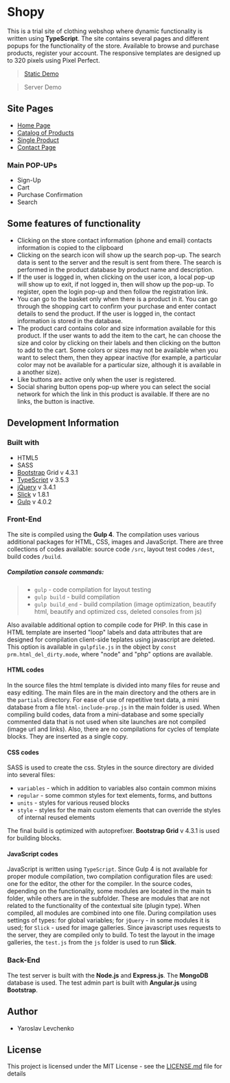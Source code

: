 # Shopy

This is a trial site of clothing webshop where dynamic functionality is written using **TypeScript**. The site contains several pages and different popups for the functionality of the store. Available to browse and purchase products, register your account. The responsive templates are designed up to 320 pixels using Pixel Perfect.

> [Static Demo](https://yanuas123.github.io/shopy/)

> Server Demo

## Site Pages

- [Home Page](https://yanuas123.github.io/shopy/)
- [Catalog of Products](https://yanuas123.github.io/shopy/products.html)
- [Single Product](https://yanuas123.github.io/shopy/product.html)
- [Contact Page](https://yanuas123.github.io/shopy/contact.html)

### Main POP-UPs

- Sign-Up
- Cart
- Purchase Confirmation
- Search

## Some features of functionality

- Clicking on the store contact information (phone and email) contacts information is copied to the clipboard
- Clicking on the search icon will show up the search pop-up. The search data is sent to the server and the result is sent from there. The search is performed in the product database by product name and description.
- If the user is logged in, when clicking on the user icon, a local pop-up will show up to exit, if not logged in, then will show up the pop-up. To register, open the login pop-up and then follow the registration link.
- You can go to the basket only when there is a product in it. You can go through the shopping cart to confirm your purchase and enter contact details to send the product. If the user is logged in, the contact information is stored in the database.
- The product card contains color and size information available for this product. If the user wants to add the item to the cart, he can choose the size and color by clicking on their labels and then clicking on the button to add to the cart. Some colors or sizes may not be available when you want to select them, then they appear inactive (for example, a particular color may not be available for a particular size, although it is available in a another size).
- Like buttons are active only when the user is registered.
- Social sharing button opens pop-up where you can select the social network for which the link in this product is available. If there are no links, the button is inactive.

## Development Information

### Built with

- HTML5
- SASS
- [Bootstrap](https://getbootstrap.com/) Grid v 4.3.1
- [TypeScript](https://www.typescriptlang.org/) v 3.5.3
- [jQuery](https://jquery.com/) v 3.4.1
- [Slick](https://kenwheeler.github.io/slick/) v 1.8.1
- [Gulp](https://gulpjs.com/) v 4.0.2

### Front-End

The site is compiled using the **Gulp 4**. The compilation uses various additional packages for HTML, CSS, images and JavaScript. There are three collections of codes available: source code `/src`, layout test codes `/dest`, build codes `/build`.
##### Compilation console commands:
> - `gulp` - code compilation for layout testing
> - `gulp build` - build compilation
> - `gulp build_end` - build compilation (image optimization, beautify html, beautify and optimized css, deleted consoles from js)

Also available additional option to compile code for PHP. In this case in HTML template are inserted "loop" labels and data attributes that are designed for compilation client-side teplates using javascript are deleted. This option is available in `gulpfile.js` in the object by `const prm.html_del_dirty.mode`, where "node" and "php" options are available.

#### HTML codes

In the source files the html template is divided into many files for reuse and easy editing. The main files are in the main directory and the others are in the `partials` directory. For ease of use of repetitive text data, a mini database from a file `html-include-prop.js` in the main folder is used. When compiling build codes, data from a mini-database and some specially commented data that is not used when site launches are not compiled (image url and links). Also, there are no compilations for cycles of template blocks. They are inserted as a single copy.

#### CSS codes

SASS is used to create the css. Styles in the source directory are divided into several files: 
- `variables` - which in addition to variables also contain common mixins 
- `regular` - some common styles for text elements, forms, and buttons 
- `units` - styles for various reused blocks 
- `style` - styles for the main custom elements that can override the styles of internal reused elements 

The final build is optimized with autoprefixer. **Bootstrap Grid** v 4.3.1 is used for building blocks.

#### JavaScript codes

JavaScript is written using `TypeScript`. Since Gulp 4 is not available for proper module compilation, two compilation configuration files are used: one for the editor, the other for the compiler. In the source codes, depending on the functionality, some modules are located in the main ts folder, while others are in the subfolder. These are modules that are not related to the functionality of the contextual site (plugin type). When compiled, all modules are combined into one file. During compilation uses settings of types: for global variables; for `jQuery` - in some modules it is used; for `Slick` - used for image galleries. Since javascript uses requests to the server, they are compiled only to build. To test the layout in the image galleries, the `test.js` from the `js` folder is used to run **Slick**.

### Back-End

The test server is built with the **Node.js** and **Express.js**. The **MongoDB** database is used.
The test admin part is built with **Angular.js** using **Bootstrap**.

## Author

- Yaroslav Levchenko

## License

This project is licensed under the MIT License - see the [LICENSE.md](License.md) file for details
